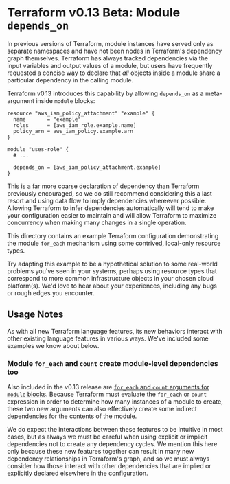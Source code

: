 # Terraform v0.13 Beta: Module `depends_on`

In previous versions of Terraform, module instances have served only as separate
namespaces and have not been nodes in Terraform's dependency graph themselves.
Terraform has always tracked dependencies via the input variables and output
values of a module, but users have frequently requested a concise way to
declare that _all_ objects inside a module share a particular dependency in
the calling module.

Terraform v0.13 introduces this capability by allowing `depends_on` as a
meta-argument inside `module` blocks:

```hcl
resource "aws_iam_policy_attachment" "example" {
  name       = "example"
  roles      = [aws_iam_role.example.name]
  policy_arn = aws_iam_policy.example.arn
}

module "uses-role" {
  # ...

  depends_on = [aws_iam_policy_attachment.example]
}
```

This is a far more coarse declaration of dependency than Terraform previously
encouraged, so we do still recommend considering this a last resort and using
data flow to imply dependencies whereever possible. Allowing Terraform to infer
dependencies automatically will tend to make your configuration easier to
maintain and will allow Terraform to maximize concurrency when making many
changes in a single operation.

This directory contains an example Terraform configuration demonstrating the
module `for_each` mechanism using some contrived, local-only resource types.

Try adapting this example to be a hypothetical solution to some real-world
problems you've seen in your systems, perhaps using resource types that
correspond to more common infrastructure objects in your chosen cloud
platform(s). We'd love to hear about your experiences, including any bugs or
rough edges you encounter.

## Usage Notes

As with all new Terraform language features, its new behaviors interact with
other existing language features in various ways. We've included some examples
we know about below.

### Module `for_each` and `count` create module-level dependencies too

Also included in the v0.13 release are
[`for_each` and `count` arguments for `module` blocks](../module-repetition/).
Because Terraform must evaluate the `for_each` or `count` expression in order
to determine how many instances of a module to create, these two new arguments
can also effectively create some indirect dependencies for the contents of the
module.

We do expect the interactions between these features to be intuitive in most
cases, but as always we must be careful when using explicit or implicit
dependencies not to create any dependency cycles. We mention this here only
because these new features together can result in many new dependency
relationships in Terraform's graph, and so we must always consider how those
interact with other dependencies that are implied or explicitly declared
elsewhere in the configuration.

